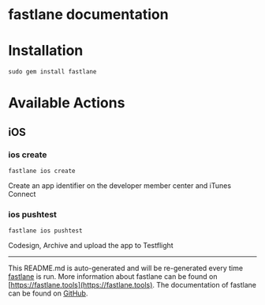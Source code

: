 fastlane documentation
================
# Installation
```
sudo gem install fastlane
```
# Available Actions
## iOS
### ios create
```
fastlane ios create
```
Create an app identifier on the developer member center and iTunes Connect
### ios pushtest
```
fastlane ios pushtest
```
Codesign, Archive and upload the app to Testflight

----

This README.md is auto-generated and will be re-generated every time [fastlane](https://fastlane.tools) is run.
More information about fastlane can be found on [https://fastlane.tools](https://fastlane.tools).
The documentation of fastlane can be found on [GitHub](https://github.com/fastlane/fastlane/tree/master/fastlane).
